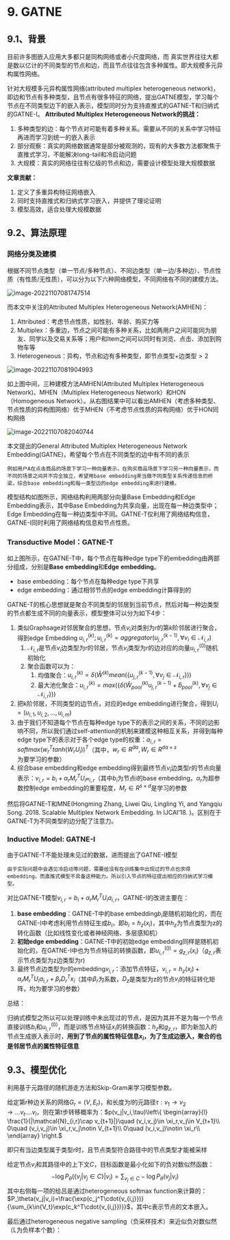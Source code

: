 # 9. GATNE

## 9.1、背景

目前许多图嵌入应用大多都只是同构网络或者小尺度网络，而 真实世界往往大都是数以亿计的不同类型的节点和边，而且节点往往包含多种属性。即大规模多元异构属性网络。

针对大规模多元异构属性网络(attributed multiplex heterogeneous network)，即边和节点有多种类型，且节点有很多特征的网络，提出GATNE模型，学习每个节点在不同类型边下的嵌入表示，模型同时分为支持直推式的GATNE-T和归纳式的GATNE-I。
**Attributed Multiplex Heterogeneous Network的挑战：**

1. 多种类型的边：每个节点对可能有着多种关系。需要从不同的关系中学习特征再进而学习到统一的嵌入表示
2. 部分观察：真实的网络数据通常是部分被观测的，现有的大多数方法都聚焦于直推式学习，不能解决long-tail和冷启动问题
3. 大规模：真实的网络往往有亿级的节点和边，需要设计模型处理大规模数据

**文章贡献：**

1. 定义了多重异构特征网络嵌入
2. 同时支持直推式和归纳式学习嵌入，并提供了理论证明
3. 模型高效，适合处理大规模数据

## 9.2、算法原理

### 网络分类及建模

根据不同节点类型（单一节点/多种节点）、不同边类型（单一边/多种边）、节点性质（有性质/无性质），可以分为以下六种网络模型，不同网络有不同的建模方法。

![image-20221107081747514](./img/table.jpg)

而本文中关注的Attributed Multiplex Heterogeneous Network(AMHEN)：

1. Attributed：考虑节点性质，如性别、年龄、购买力等
2. Multiplex：多重边，节点之间可能有多种关系，比如两用户之间可能同为朋友、同学以及交易关系等；用户和Item之间可以同时有浏览、点击、添加到购物车等
3. Heterogeneous：异构，节点和边有多种类型，即节点类型+边类型$\gt 2$

![image-20221107081904993](./img/modules.jpg)

如上图中间，三种建模方法AMHEN(Attributed Multiplex Heterogeneous Network)、MHEN（Multiplex Heterogeneous Network）和HON（Homogeneous Network）。从右图结果中可以看出AMHEN（考虑多种类型、节点性质的异构图网络）优于MHEN（不考虑节点性质的异构网络）优于HON同构网络

![image-20221107082040744](./img/modle.jpg)

本文提出的General Attributed Multiplex Heterogeneous Network Embedding(GATNE)，希望每个节点在不同类型的边中有不同的表示

```
例如用户A在点击商品的场景下学习一种向量表示，在购买商品场景下学习另一种向量表示，而不同的场景之间并不完全独立，希望用base embedding来当做不同类型关系传递信息的桥梁，综合base embedding和每一类型边的edge embedding来进行建模。
```

模型结构如图所示，网络结构利用两部分向量Base Embedding和Edge Embedding表示，其中Base Embedding为共享向量，出现在每一种边类型中；Edge Embedding在每一种边类型中不同。GATNE-T仅利用了网络结构信息，GATNE-I同时利用了网络结构信息和节点性质。

### Transductive Model：GATNE-T

如上图所示，在GATNE-T中，每个节点在每种edge type下的embedding由两部分组成，分别是**Base** **embedding**和**Edge** **embedding**。

- base embedding：每个节点在每种edge type下共享
- edge embedding：通过相邻节点的edge embedding计算得到的

GATNE-T的核心思想就是聚合不同类型的邻居到当前节点，然后对每一种边类型的节点都生成不同的向量表示，模型整体可以分为如下4步：

1. 类似Graphsage对邻居聚合的思想，节点$v_i$对类别为$r$的第$k$阶邻居进行聚合，得到edge Embedding $u_{i,r}^{(k)};u_{i,r}^{(k)}=aggregator({u_{j,r}^{(k-1)},\forall v_i\in \mathcal{N}_{i,r}})$
   1. $\mathcal{N}_{i,r}$是节点$v_i$边类型为$r$的邻居，节点$v_i$类型为$r$的边对应的向量$u^{(0)}_{i,r}$随机初始化
   2. 聚合函数可以为：
      1. 均值聚合：$u^{(k)}_{i,r}=\delta{(\hat{W}^{(k)}mean(\{u_{j,r}^{(k-1)},\forall{v_j\in{\mathcal{N}_{i,r}}}\})})$
      2. 最大池化聚合：$u^{(k)}_{i,r}=max(\{\delta(\hat{W}^{(k)}_{pool}u^{(k-1)}_{j,r}+\hat{b}_{pool}^{(k)},\forall{v_j\in{\mathcal{N}_{i,r}}}\}))$
2. 把k阶邻居，不同类型的边节点，对应的edge embedding进行聚合，得到$U_i=(u_{i,1},u_{i,2},...,u_{i,m})$
3. 由于我们不知道每个节点在每种edge type下的表示之间的关系，不同的边影响不同，所以我们通过self-attention的机制来建模这种相互关系，并得到每种edge type下的表示对于各个edge type的权重：$a_{i,r}=softmax(w^T_rtanh(W_rU_i))^T$（其中，$w_r\in{R^{da}},W_r\in{R^{da\times{s}}}$为要学习的参数）
4. 综合base embedding和edge embedding得到最终节点$v_i$边类型$r$的节点向量表示：$v_{i,r}=b_i+\alpha_rM_r^TU_i\mathcal{a}_{i,r}$（其中$b_i$为节点i的base embedding，$\alpha_r$为超参数控制edge embedding的重要程度，$M_r\in{R^{s\times{d}}}$是学习的参数

然后将GATNE-T和MNE(Hongming Zhang, Liwei Qiu, Lingling Yi, and Yangqiu Song. 2018. Scalable Multiplex Network Embedding. In IJCAI’18. )。区别在于GATNE-T为不同类型的边分配了注意力。

### Inductive Model: GATNE-I

由于GATNE-T不能处理未见过的数据，进而提出了GATNE-I模型

```
由于实际问题中会遇见冷启动等问题，需要给没有在训练集中出现过的节点也求得embedding。而直推式模型不具备这种能力。所以引入节点的特征提出相应的归纳式学习模型。
```

对比GATNE-T模型$v_{i,r}=b_i+\alpha_rM^T_rU_ia_{i,r}$，GATNE-I的改进主要在：

1. **base embedding**：GATNE-T中的base embedding$b_i$是随机初始化的，而在GATNE-I中考虑利用节点特征生成$b_i$，即$b_i=h_z(x_i)$，其中$h_z$为节点类型为z的转化函数（比如线性变化或者神经网络、多层感知机）
2. **初始edge embedding**：GATNE-T中的初始edge embedding同样是随机初始化的，在GATNE-I中也为节点特征的转换函数，即$u^{(0)}_{i,r}=g_{z,r}(x_i)$（$g_{z,r}$表示节点类型为z边类型为r)
3. 最终节点边类型为r的embedding$v_{i,r}$：添加节点特征，$v_{i,r}=h_z(x_i)+\alpha_rM_r^TU_ia_{i,r}+\beta_rD_r^Tx_i$（其中$\beta_r$为系数，$D_z$是类型为z的节点$v_i$的特征转化矩阵，均为要学习的参数）

总结：

归纳式模型之所以可以处理训练中未出现过的节点，是因为其并不是为每一个节点直接训练$b_i$和$u^{(0)}_{i,r}$，而是训练节点特征$x_i$的转换函数：$h_z$和$g_{z,r}$，即为新加入的节点生成嵌入表示时，**用到了节点的属性特征信息$x_i$，为了生成边嵌入，聚合的也是邻居节点的属性特征信息**

## 9.3、模型优化

利用基于元路径的随机游走方法和Skip-Gram来学习模型参数。

给定第$r$种边关系的网络$G_r=(V,E_r)$，和长度为$l$的元路径$\tau:v_1\to v_2\to...v_t....v_l$，则在第t步转移概率为：$p(v_j|v_i,\tau)\left\{ \begin{array}{l}
	\frac{1}{|\mathcal{N}_{i,r}\cap v_{t+1}|}\quad (v_i,v_j)\in \xi_r,v_j\in V_{t+1}\\
	0\quad (v_i,v_j)\in \xi_r,v_j\notin V_{t+1}\\
	0\quad (v_i,v_j)\notin \xi_r\\
\end{array} \right.$

即只有当边类型属于类型$r$时，且节点类型符合路径中的节点类型才能被采样

给定节点$v_i$和其路径中的上下文$C$，目标函数是最小化如下的负对数似然函数：
$$
-\log{P_\theta(\{v_j|v_j\in C\}|v_i)}=\sum_{v_j\in C}-\log{P_\theta(v_j|v_i)}
$$
其中右侧每一项的给吕是通过heterogeneous softmax function来计算的：$P_\theta(v_j|v_i)=\frac{\exp(c_j^T\cdot{v_{i,j}})}{\sum_{k\in{V_t}\exp(c_k^T\cdot{v_{i,j}})}}$，其中c表示节点的文本嵌入。

最后通过heterogeneous negative sampling（负采样技术）来近似负对数似然（L为负样本个数）：

